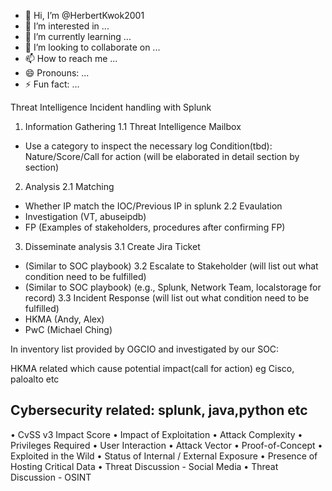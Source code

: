 - 👋 Hi, I’m @HerbertKwok2001
- 👀 I’m interested in ...
- 🌱 I’m currently learning ...
- 💞️ I’m looking to collaborate on ...
- 📫 How to reach me ...
- 😄 Pronouns: ...
- ⚡ Fun fact: ...

<!---
HerbertKwok2001/HerbertKwok2001 is a ✨ special ✨ repository because its `README.md` (this file) appears on your GitHub profile.
You can click the Preview link to take a look at your changes.
--->
Threat Intelligence
Incident handling with Splunk 

1.	Information Gathering
1.1	Threat Intelligence Mailbox
-	Use a category to inspect the necessary log
Condition(tbd): Nature/Score/Call for action (will be elaborated in detail section by section)


2.	Analysis
2.1	Matching
-	Whether IP match the IOC/Previous IP in splunk
2.2	Evaulation
-	Investigation (VT, abuseipdb)
-	FP (Examples of stakeholders, procedures after confirming FP)

3.	Disseminate analysis
3.1	Create Jira Ticket
-	(Similar to SOC playbook)
3.2	Escalate to Stakeholder (will list out what condition need to be fulfilled)
-	(Similar to SOC playbook) (e.g., Splunk, Network Team, localstorage for record)
3.3	Incident Response (will list out what condition need to be fulfilled)
-	HKMA (Andy, Alex)
-	PwC (Michael Ching)

In inventory list provided by OGCIO and investigated by our SOC:

HKMA related which cause potential impact(call for action) eg Cisco, paloalto etc

Cybersecurity related: splunk, java,python etc
----------------------------------------------------------------------------

•	CvSS v3 Impact Score
•	Impact of Exploitation
•	Attack Complexity
•	Privileges Required
•	User Interaction
•	Attack Vector
•	Proof-of-Concept
•	Exploited in the Wild
•	Status of Internal / External Exposure
•	Presence of Hosting Critical Data
•	Threat Discussion - Social Media
•	Threat Discussion - OSINT

		
		
		
		
		
		
		
		
		
		
		
		
		

